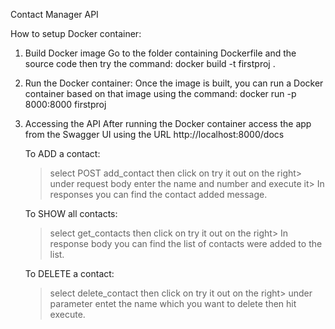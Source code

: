Contact Manager API

How to setup Docker container:
1. Build Docker image
    Go to the folder containing Dockerfile and the source code then try the command: docker build -t firstproj .

2. Run the Docker container:
   Once the image is built, you can run a Docker container based on that image using the command: docker run  -p 8000:8000 firstproj

3. Accessing the API
   After running the Docker container access the app from the Swagger UI using the URL http://localhost:8000/docs

   To ADD a contact:
   > select POST add_contact then click on try it out on the right> under request body enter the name and number and execute it> In responses you can find the contact added message.

   To SHOW all contacts:
   > select get_contacts then click on try it out on the right> In response body you can find the list of contacts were added to the list.

   To DELETE a contact:
   > select delete_contact then click on try it out on the right> under parameter entet the name which you want to delete then hit execute.
